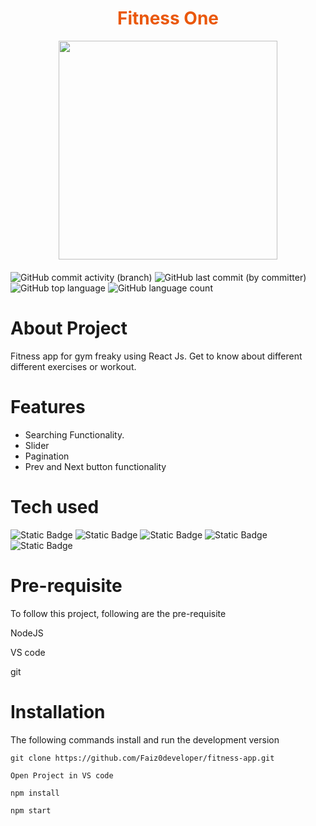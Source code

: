<h1 style="color:#EA580C;text-align:center">Fitness One</h1>
<img src='https://images.template.net/wp-content/uploads/2014/09/Fitness-One-Logo.jpg' style="display:block; margin-left:auto;margin-right:auto; margin-bottom:20px" width='350px'/>

![GitHub commit activity (branch)](https://img.shields.io/github/commit-activity/t/Faiz0developer/fitness-app)
![GitHub last commit (by committer)](https://img.shields.io/github/last-commit/Faiz0developer/fitness-app)
![GitHub top language](https://img.shields.io/github/languages/top/Faiz0developer/fitness-app?color=%237F1D1D)
![GitHub language count](https://img.shields.io/github/languages/count/Faiz0developer/fitness-app?color=%2314532D)


# About Project
Fitness app for gym freaky using React Js. Get to know about different different exercises or workout. 

# Features
* Searching Functionality.
* Slider
* Pagination
* Prev and Next button functionality

# Tech used
![Static Badge](https://img.shields.io/badge/html-white?logo=html5)
![Static Badge](https://img.shields.io/badge/css3-green?logo=css3)
![Static Badge](https://img.shields.io/badge/Javascript-%23881337?logo=javascript)
![Static Badge](https://img.shields.io/badge/React-%23164E63?logo=react)
![Static Badge](https://img.shields.io/badge/tailwind%20CSS-%23881337?logo=tailwindcss)



# Pre-requisite

To follow this project, following are the pre-requisite

NodeJS

VS code

git

# Installation
The following commands install and run the development version

``` 
git clone https://github.com/Faiz0developer/fitness-app.git

Open Project in VS code

npm install

npm start

```

